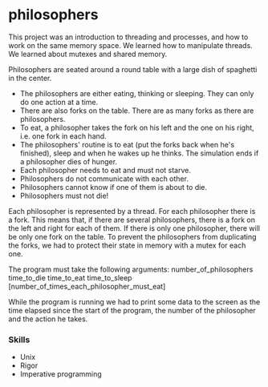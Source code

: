 # philosophers
This project was an introduction to threading and processes, and how to work on the same memory space. We learned how to manipulate threads. We learned about mutexes and shared memory.

Philosophers are seated around a round table with a large dish of spaghetti in the center.
- The philosophers are either eating, thinking or sleeping. They can only do one action at a time.
- There are also forks on the table. There are as many forks as there are philosophers.
- To eat, a philosopher takes the fork on his left and the one on his right, i.e. one fork in each hand.
- The philosophers' routine is to eat (put the forks back when he's finished), sleep and when he wakes up he thinks. The simulation ends if a philosopher dies of hunger.
- Each philosopher needs to eat and must not starve.
- Philosophers do not communicate with each other.
- Philosophers cannot know if one of them is about to die.
- Philosophers must not die!

Each philosopher is represented by a thread. For each philosopher there is a fork. This means that, if there are several philosophers, there is a fork on the left and right for each of them. 
If there is only one philosopher, there will be only one fork on the table. To prevent the philosophers from duplicating the forks, we had to protect their state in memory with a mutex for each one.

The program must take the following arguments:
number_of_philosophers time_to_die time_to_eat time_to_sleep [number_of_times_each_philosopher_must_eat]

While the program is running we had to print some data to the screen as the time elapsed since the start of the program, the number of the philosopher and the action he takes.

 ### Skills

  - Unix
  - Rigor
  - Imperative programming 
